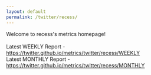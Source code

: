 ```yaml
---
layout: default
permalink: /twitter/recess/
---
```

Welcome to recess's metrics homepage!
<br><br>
Latest WEEKLY Report - <a href="https://twitter.github.io/metrics/twitter/recess/WEEKLY">https://twitter.github.io/metrics/twitter/recess/WEEKLY</a>
<br>
Latest MONTHLY Report - <a href="https://twitter.github.io/metrics/twitter/recess/MONTHLY">https://twitter.github.io/metrics/twitter/recess/MONTHLY</a>
<br>
